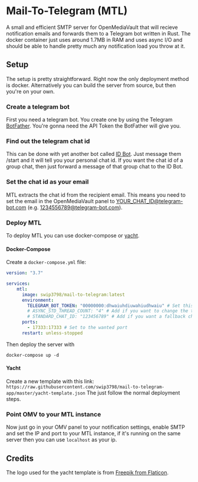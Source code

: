 # Mail-To-Telegram (MTL)
A small and efficient SMTP server for OpenMediaVault that will recieve notification emails and forwards them to a Telegram bot written in Rust. The docker container just uses around 1.7MB in RAM and uses async I/O and should be able to handle pretty much any notification load you throw at it.

## Setup
The setup is pretty straightforward. Right now the only deployment method is docker. Alternatively you can build the server from source, but then you're on your own.

### Create a telegram bot
First you need a telegram bot. You create one by using the Telegram [BotFather](https://t.me/BotFather). You're gonna need the API Token the BotFather will give you.
### Find out the telegram chat id
This can be done with yet another bot called [ID Bot](https://t.me/username_to_id_bot). Just message them /start and it will tell you your personal chat id. If you want the chat id of a group chat, then just forward a message of that group chat to the ID Bot.
### Set the chat id as your email
MTL extracts the chat id from the recipient email. This means you need to set the email in the OpenMediaVault panel to YOUR_CHAT_ID@telegram-bot.com (e.g. 1234556789@telegram-bot.com).
### Deploy MTL
To deploy MTL you can use docker-compose or [yacht](yacht.sh). 
#### Docker-Compose
Create a `docker-compose.yml` file:
```yml
version: "3.7"

services:
    mtl:
      image: swip3798/mail-to-telegram:latest
      environment:
        TELEGRAM_BOT_TOKEN: "00000000:dhwaiuhdiuwahiudhwaiu" # Set this to your own API Token
        # ASYNC_STD_THREAD_COUNT: "4" # Add if you want to change the thread count used by the mtl server
        # STANDARD_CHAT_ID: "123456789" # Add if you want a fallback chat_id if the id can't be extracted from the recipient email
      ports:
        - 17333:17333 # Set to the wanted port
      restart: unless-stopped
```

Then deploy the server with 
```
docker-compose up -d
```
#### Yacht
Create a new template with this link:   
`https://raw.githubusercontent.com/swip3798/mail-to-telegram-app/master/yacht-template.json`
The just follow the normal deployment steps.

### Point OMV to your MTL instance
Now just go in your OMV panel to your notification settings, enable SMTP and set the IP and port to your MTL instance, if it's running on the same server then you can use `localhost` as your ip.

## Credits
The logo used for the yacht template is from [Freepik from Flaticon](https://www.flaticon.com/free-icons/mail).
